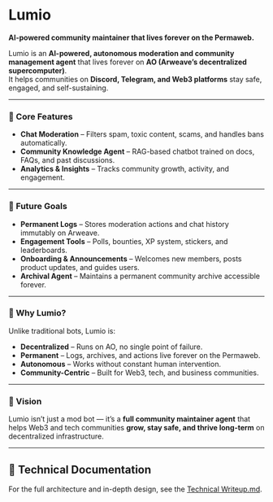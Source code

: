 # Lumio
**AI-powered community maintainer that lives forever on the Permaweb.**

Lumio is an **AI-powered, autonomous moderation and community management agent** that lives forever on **AO (Arweave’s decentralized supercomputer)**.  
It helps communities on **Discord, Telegram, and Web3 platforms** stay safe, engaged, and self-sustaining.

---

### 🔹 Core Features

* **Chat Moderation** – Filters spam, toxic content, scams, and handles bans automatically.  
* **Community Knowledge Agent** – RAG-based chatbot trained on docs, FAQs, and past discussions.  
* **Analytics & Insights** – Tracks community growth, activity, and engagement.  

---

### 🔹 Future Goals

* **Permanent Logs** – Stores moderation actions and chat history immutably on Arweave.  
* **Engagement Tools** – Polls, bounties, XP system, stickers, and leaderboards.  
* **Onboarding & Announcements** – Welcomes new members, posts product updates, and guides users.  
* **Archival Agent** – Maintains a permanent community archive accessible forever.  

---

### 🔹 Why Lumio?

Unlike traditional bots, Lumio is:  

* **Decentralized** – Runs on AO, no single point of failure.  
* **Permanent** – Logs, archives, and actions live forever on the Permaweb.  
* **Autonomous** – Works without constant human intervention.  
* **Community-Centric** – Built for Web3, tech, and business communities.  

---

### 🔹 Vision

Lumio isn’t just a mod bot — it’s a **full community maintainer agent** that helps Web3 and tech communities **grow, stay safe, and thrive long-term** on decentralized infrastructure.  

---

## 📄 Technical Documentation
For the full architecture and in-depth design, see the [Technical Writeup.md](./Technical%20Writeup.md).
